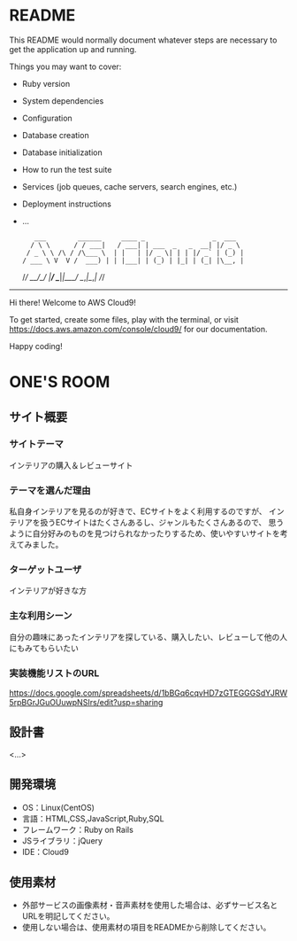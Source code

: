# README

This README would normally document whatever steps are necessary to get the
application up and running.

Things you may want to cover:

* Ruby version

* System dependencies

* Configuration

* Database creation

* Database initialization

* How to run the test suite

* Services (job queues, cache servers, search engines, etc.)

* Deployment instructions

* ...

         ___        ______     ____ _                 _  ___  
        / \ \      / / ___|   / ___| | ___  _   _  __| |/ _ \ 
       / _ \ \ /\ / /\___ \  | |   | |/ _ \| | | |/ _` | (_) |
      / ___ \ V  V /  ___) | | |___| | (_) | |_| | (_| |\__, |
     /_/   \_\_/\_/  |____/   \____|_|\___/ \__,_|\__,_|  /_/ 
 ----------------------------------------------------------------- 


Hi there! Welcome to AWS Cloud9!

To get started, create some files, play with the terminal,
or visit https://docs.aws.amazon.com/console/cloud9/ for our documentation.

Happy coding!


# ONE'S ROOM

## サイト概要　
### サイトテーマ
インテリアの購入＆レビューサイト

### テーマを選んだ理由
私自身インテリアを見るのが好きで、ECサイトをよく利用するのですが、
インテリアを扱うECサイトはたくさんあるし、ジャンルもたくさんあるので、
思うように自分好みのものを見つけられなかったりするため、使いやすいサイトを考えてみました。

### ターゲットユーザ
インテリアが好きな方

### 主な利用シーン
自分の趣味にあったインテリアを探している、購入したい、レビューして他の人にもみてもらいたい

### 実装機能リストのURL
https://docs.google.com/spreadsheets/d/1bBGq6cqvHD7zGTEGGGSdYJRW5rpBGrJGuOUuwpNSIrs/edit?usp=sharing

## 設計書
<...>

## 開発環境
- OS：Linux(CentOS)
- 言語：HTML,CSS,JavaScript,Ruby,SQL
- フレームワーク：Ruby on Rails
- JSライブラリ：jQuery
- IDE：Cloud9

## 使用素材
- 外部サービスの画像素材・音声素材を使用した場合は、必ずサービス名とURLを明記してください。
- 使用しない場合は、使用素材の項目をREADMEから削除してください。